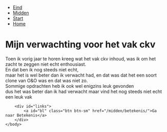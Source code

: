 <!DOCTYPE html>
<head>
    <meta charset="UTF-8">
    <meta name="viewport" content="width=device-width, initial-scale=1.0">
    <link rel="stylesheet" href="/styles/navbar.css">
    <link rel="stylesheet" href="/styles/main.css">
    <link rel="stylesheet" href="/styles/midden/midden.css">
    <link rel="stylesheet" href="/styles/midden/verwachting/verwachting.css">
    <title> Cultureel Zelfportret Midden</title>
</head>
<html>
    <body>
        <ul class="navbar">
            <li id="e"><a href=".../eind">Eind</a></li>
            <li id="m"><a href=".../midden">Midden</a></li>
            <li id="s"><a href=".../start">Start</a></li>
            <li id="h"><a href=".../">Home</a></li>
        </ul>
        <h1>Mijn verwachting voor het vak ckv</h1>
        <p>Toen ik vorig jaar te horen kreeg wat het vak ckv inhoud, was ik om het zacht te zeggen niet echt enthousiast.<br> En dat ben ik nog steeds niet echt, <br>maar het is wel beter dan ik verwacht had, en dat was dat het een soort clone van O&O was en dat was niet zo.
        <br>Sommige opdrachten heb ik ook wel enigzins leuk gevonden <br>dus het was beter dan ik had verwacht maar vind het nog steeds niet echt een leuk vak
        </p>

        <div id="links">
            <a id="bl" class="btn btn-sm" href="/midden/betekenis/">Ga naar Betekenis</a>
        </div>
    </body>
</html>